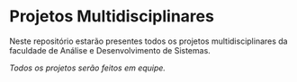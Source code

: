 # Projetos Multidisciplinares

Neste repositório estarão presentes todos os projetos multidisciplinares da faculdade de Análise e Desenvolvimento de Sistemas.

<i>Todos os projetos serão feitos em equipe.</i>
